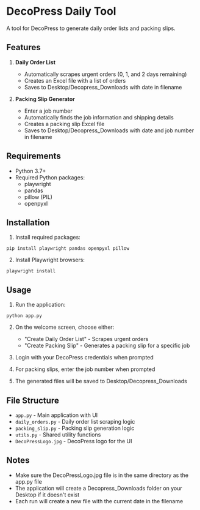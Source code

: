 # DecoPress Daily Tool

A tool for DecoPress to generate daily order lists and packing slips.

## Features

1. **Daily Order List**
   - Automatically scrapes urgent orders (0, 1, and 2 days remaining)
   - Creates an Excel file with a list of orders
   - Saves to Desktop/Decopress_Downloads with date in filename

2. **Packing Slip Generator**
   - Enter a job number
   - Automatically finds the job information and shipping details
   - Creates a packing slip Excel file
   - Saves to Desktop/Decopress_Downloads with date and job number in filename

## Requirements

- Python 3.7+
- Required Python packages:
  - playwright
  - pandas
  - pillow (PIL)
  - openpyxl

## Installation

1. Install required packages:
```
pip install playwright pandas openpyxl pillow
```

2. Install Playwright browsers:
```
playwright install
```

## Usage

1. Run the application:
```
python app.py
```

2. On the welcome screen, choose either:
   - "Create Daily Order List" - Scrapes urgent orders
   - "Create Packing Slip" - Generates a packing slip for a specific job

3. Login with your DecoPress credentials when prompted

4. For packing slips, enter the job number when prompted

5. The generated files will be saved to Desktop/Decopress_Downloads

## File Structure

- `app.py` - Main application with UI
- `daily_orders.py` - Daily order list scraping logic
- `packing_slip.py` - Packing slip generation logic
- `utils.py` - Shared utility functions
- `DecoPressLogo.jpg` - DecoPress logo for the UI

## Notes

- Make sure the DecoPressLogo.jpg file is in the same directory as the app.py file
- The application will create a Decopress_Downloads folder on your Desktop if it doesn't exist
- Each run will create a new file with the current date in the filename 